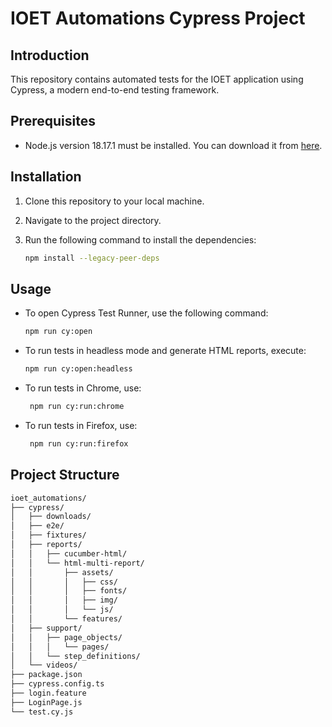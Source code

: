 # IOET Automations Cypress Project

## Introduction

This repository contains automated tests for the IOET application using Cypress, a modern end-to-end testing framework.

## Prerequisites

- Node.js version 18.17.1 must be installed. You can download it from [here](https://nodejs.org/).

## Installation

1. Clone this repository to your local machine.
2. Navigate to the project directory.
3. Run the following command to install the dependencies:

   ```bash
   npm install --legacy-peer-deps
   ```

## Usage

- To open Cypress Test Runner, use the following command:

  ```bash
  npm run cy:open
  ```

- To run tests in headless mode and generate HTML reports, execute:

  ```bash
  npm run cy:open:headless
  ```

- To run tests in Chrome, use:

  ```bash
   npm run cy:run:chrome
  ```

- To run tests in Firefox, use:

  ```bash
   npm run cy:run:firefox
  ```

## Project Structure

```bash
ioet_automations/
├── cypress/
│   ├── downloads/
│   ├── e2e/
│   ├── fixtures/
│   ├── reports/
│   │   ├── cucumber-html/
│   │   └── html-multi-report/
│   │       ├── assets/
│   │       │   ├── css/
│   │       │   ├── fonts/
│   │       │   ├── img/
│   │       │   └── js/
│   │       └── features/
│   ├── support/
│   │   ├── page_objects/
│   │   │   └── pages/
│   │   └── step_definitions/
│   └── videos/
├── package.json
├── cypress.config.ts
├── login.feature
├── LoginPage.js
└── test.cy.js

```
